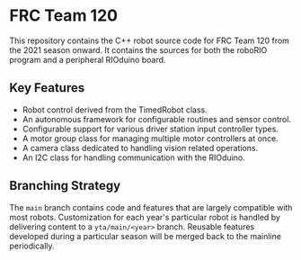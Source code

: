 # FRC Team 120

This repository contains the C++ robot source code for FRC Team 120 from the 2021 season onward.  It contains the sources for both the roboRIO program and a peripheral RIOduino board.

## Key Features

- Robot control derived from the TimedRobot class.
- An autonomous framework for configurable routines and sensor control.
- Configurable support for various driver station input controller types.
- A motor group class for managing multiple motor controllers at once.
- A camera class dedicated to handling vision related operations.
- An I2C class for handling communication with the RIOduino.

## Branching Strategy

The `main` branch contains code and features that are largely compatible with most robots.  Customization for each year's particular robot is handled by delivering content to a `yta/main/<year>` branch.  Reusable features developed during a particular season will be merged back to the mainline periodically.
